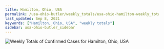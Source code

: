 ```yaml
---
title: Hamilton, Ohio, USA
permalink: /usa-ohio-butler/weekly_totals/usa-ohio-hamilton-weekly_totals.html
last_updated: Sep 8, 2021
keywords: ["Hamilton, Ohio, USA", "weekly totals"]
sidebar: usa-ohio-butler_sidebar
---
```


![Weekly Totals of Confirmed Cases for Hamilton, Ohio, USA](/covid_tracker/images/graphs/usa-ohio-hamilton-weekly_totals_graph.png)
